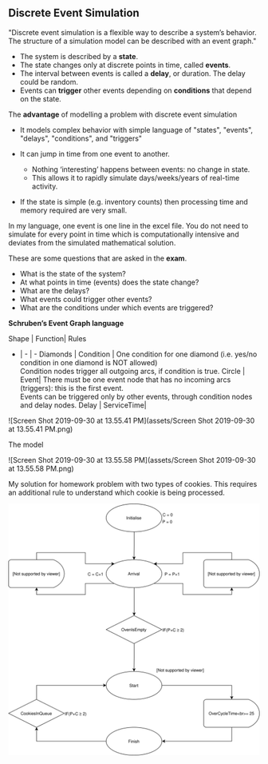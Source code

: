 

## Discrete Event Simulation

"Discrete event simulation is a flexible way to describe a system’s behavior. The structure of a simulation model can be described with an event graph."


- The system is described by a **state**.
- The state changes only at discrete points in time, called **events**.
- The interval between events is called a **delay**, or duration. The delay could be random.
- Events can **trigger** other events depending on **conditions** that depend on the state.



The **advantage** of modelling a problem with discrete event simulation

- It models complex behavior with simple language of "states", "events", "delays", "conditions", and "triggers"

- It can jump in time from one event to another. 
  - Nothing ‘interesting’ happens between events: no change in state. 
  - This allows it to rapidly simulate days/weeks/years of real-time activity.

-  If the state is simple (e.g. inventory counts) then processing time and memory required are very small.

In my language, one event is one line in the excel file. You do not need to simulate for every point in time which is computationally intensive and deviates from the simulated mathematical solution.



These are some questions that are asked in the **exam**.

- What is the state of the system?
- At what points in time (events) does the state change?
- What are the delays?
- What events could trigger other events?
- What are the conditions under which events are triggered?



**Schruben’s Event Graph language**

Shape | Function| Rules 
- | - | - 
Diamonds | Condition | One condition for one diamond (i.e. yes/no condition in one diamond is NOT allowed)<br />Condition nodes trigger all outgoing arcs, if condition is true. 
Circle | Event| There must be one event node that has no incoming arcs (triggers): this is the first event.<br />Events can be triggered only by other events, through condition nodes and delay nodes. 
Delay | ServiceTime| 


![Screen Shot 2019-09-30 at 13.55.41 PM](assets/Screen Shot 2019-09-30 at 13.55.41 PM.png)

The model

![Screen Shot 2019-09-30 at 13.55.58 PM](assets/Screen Shot 2019-09-30 at 13.55.58 PM.png)

My solution for homework problem with two types of cookies. This requires an additional rule to understand which cookie is being processed.

![cookie](assets/cookie.svg)

